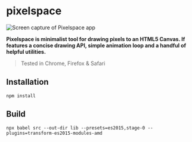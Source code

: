 # pixelspace

![Screen capture of Pixelspace app](docs/pixelscan.gif)

**Pixelspace is minimalist tool for drawing pixels to an HTML5 Canvas. If features a concise drawing API, simple animation loop and a handful of helpful utilities.**

> Tested in Chrome, Firefox & Safari



## Installation
```
npm install
```

## Build
```
npx babel src --out-dir lib --presets=es2015,stage-0 --plugins=transform-es2015-modules-amd
```
